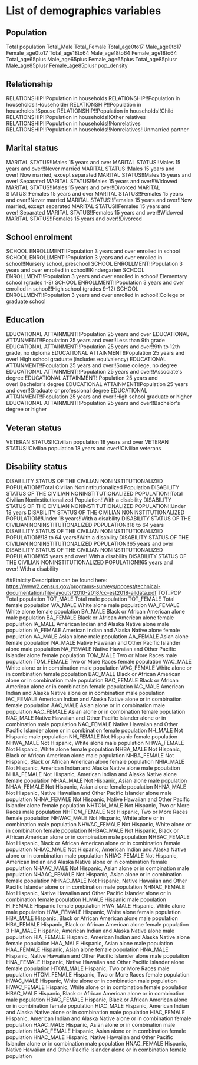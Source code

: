 # List of demographics variables
## Population
Total population
Total_Male
Total_Female
Total_age0to17
Male_age0to17
Female_age0to17
Total_age18to64
Male_age18to64
Female_age18to64
Total_age65plus
Male_age65plus
Female_age65plus
Total_age85plusr
Male_age85plusr
Female_age85plusr
pop_density


## Relationship
RELATIONSHIP!!Population in households
RELATIONSHIP!!Population in households!!Householder
RELATIONSHIP!!Population in households!!Spouse
RELATIONSHIP!!Population in households!!Child
RELATIONSHIP!!Population in households!!Other relatives
RELATIONSHIP!!Population in households!!Nonrelatives
RELATIONSHIP!!Population in households!!Nonrelatives!!Unmarried partner

## Marital status
MARITAL STATUS!!Males 15 years and over
MARITAL STATUS!!Males 15 years and over!!Never married
MARITAL STATUS!!Males 15 years and over!!Now married, except separated
MARITAL STATUS!!Males 15 years and over!!Separated
MARITAL STATUS!!Males 15 years and over!!Widowed
MARITAL STATUS!!Males 15 years and over!!Divorced
MARITAL STATUS!!Females 15 years and over
MARITAL STATUS!!Females 15 years and over!!Never married
MARITAL STATUS!!Females 15 years and over!!Now married, except separated
MARITAL STATUS!!Females 15 years and over!!Separated
MARITAL STATUS!!Females 15 years and over!!Widowed
MARITAL STATUS!!Females 15 years and over!!Divorced

## School enrolment
SCHOOL ENROLLMENT!!Population 3 years and over enrolled in school
SCHOOL ENROLLMENT!!Population 3 years and over enrolled in school!!Nursery school, preschool
SCHOOL ENROLLMENT!!Population 3 years and over enrolled in school!!Kindergarten
SCHOOL ENROLLMENT!!Population 3 years and over enrolled in school!!Elementary school (grades 1-8)
SCHOOL ENROLLMENT!!Population 3 years and over enrolled in school!!High school (grades 9-12)
SCHOOL ENROLLMENT!!Population 3 years and over enrolled in school!!College or graduate school

## Education
EDUCATIONAL ATTAINMENT!!Population 25 years and over
EDUCATIONAL ATTAINMENT!!Population 25 years and over!!Less than 9th grade
EDUCATIONAL ATTAINMENT!!Population 25 years and over!!9th to 12th grade, no diploma
EDUCATIONAL ATTAINMENT!!Population 25 years and over!!High school graduate (includes equivalency)
EDUCATIONAL ATTAINMENT!!Population 25 years and over!!Some college, no degree
EDUCATIONAL ATTAINMENT!!Population 25 years and over!!Associate's degree
EDUCATIONAL ATTAINMENT!!Population 25 years and over!!Bachelor's degree
EDUCATIONAL ATTAINMENT!!Population 25 years and over!!Graduate or professional degree
EDUCATIONAL ATTAINMENT!!Population 25 years and over!!High school graduate or higher
EDUCATIONAL ATTAINMENT!!Population 25 years and over!!Bachelor's degree or higher

## Veteran status
VETERAN STATUS!!Civilian population 18 years and over
VETERAN STATUS!!Civilian population 18 years and over!!Civilian veterans

## Disability status 
DISABILITY STATUS OF THE CIVILIAN NONINSTITUTIONALIZED POPULATION!!Total Civilian Noninstitutionalized Population
DISABILITY STATUS OF THE CIVILIAN NONINSTITUTIONALIZED POPULATION!!Total Civilian Noninstitutionalized Population!!With a disability
DISABILITY STATUS OF THE CIVILIAN NONINSTITUTIONALIZED POPULATION!!Under 18 years
DISABILITY STATUS OF THE CIVILIAN NONINSTITUTIONALIZED POPULATION!!Under 18 years!!With a disability
DISABILITY STATUS OF THE CIVILIAN NONINSTITUTIONALIZED POPULATION!!18 to 64 years
DISABILITY STATUS OF THE CIVILIAN NONINSTITUTIONALIZED POPULATION!!18 to 64 years!!With a disability
DISABILITY STATUS OF THE CIVILIAN NONINSTITUTIONALIZED POPULATION!!65 years and over
DISABILITY STATUS OF THE CIVILIAN NONINSTITUTIONALIZED POPULATION!!65 years and over!!With a disability
DISABILITY STATUS OF THE CIVILIAN NONINSTITUTIONALIZED POPULATION!!65 years and over!!With a disability

##Etnicity
Description  can be found here: https://www2.census.gov/programs-surveys/popest/technical-documentation/file-layouts/2010-2018/cc-est2018-alldata.pdf
TOT_POP Total population
TOT_MALE Total male population
TOT_FEMALE Total female population
WA_MALE White alone male population
WA_FEMALE White alone female population
BA_MALE Black or African American alone male population
BA_FEMALE Black or African American alone female population
IA_MALE American Indian and Alaska Native alone male population
IA_FEMALE American Indian and Alaska Native alone female population
AA_MALE Asian alone male population
AA_FEMALE Asian alone female population
NA_MALE Native Hawaiian and Other Pacific Islander alone male population
NA_FEMALE Native Hawaiian and Other Pacific Islander alone female
population
TOM_MALE Two or More Races male population
TOM_FEMALE Two or More Races female population
WAC_MALE White alone or in combination male population
WAC_FEMALE White alone or in combination female population
BAC_MALE Black or African American alone or in combination male
population
BAC_FEMALE Black or African American alone or in combination female
population
IAC_MALE American Indian and Alaska Native alone or in combination male
population
IAC_FEMALE American Indian and Alaska Native alone or in combination
female population
AAC_MALE Asian alone or in combination male population
AAC_FEMALE Asian alone or in combination female population
NAC_MALE Native Hawaiian and Other Pacific Islander alone or in
combination male population
NAC_FEMALE Native Hawaiian and Other Pacific Islander alone or in
combination female population
NH_MALE Not Hispanic male population
NH_FEMALE Not Hispanic female population
NHWA_MALE Not Hispanic, White alone male population
NHWA_FEMALE Not Hispanic, White alone female population
NHBA_MALE Not Hispanic, Black or African American alone male population
NHBA_FEMALE Not Hispanic, Black or African American alone female population
NHIA_MALE Not Hispanic, American Indian and Alaska Native alone male
population
NHIA_FEMALE Not Hispanic, American Indian and Alaska Native alone female
population
NHAA_MALE Not Hispanic, Asian alone male population
NHAA_FEMALE Not Hispanic, Asian alone female population
NHNA_MALE Not Hispanic, Native Hawaiian and Other Pacific Islander alone
male population
NHNA_FEMALE Not Hispanic, Native Hawaiian and Other Pacific Islander alone
female population
NHTOM_MALE Not Hispanic, Two or More Races male population
NHTOM_FEMALE Not Hispanic, Two or More Races female population
NHWAC_MALE Not Hispanic, White alone or in combination male population
NHWAC_FEMALE Not Hispanic, White alone or in combination female population
NHBAC_MALE Not Hispanic, Black or African American alone or in combination
male population
NHBAC_FEMALE Not Hispanic, Black or African American alone or in combination
female population
NHIAC_MALE Not Hispanic, American Indian and Alaska Native alone or in
combination male population
NHIAC_FEMALE Not Hispanic, American Indian and Alaska Native alone or in
combination female population
NHAAC_MALE Not Hispanic, Asian alone or in combination male population
NHAAC_FEMALE Not Hispanic, Asian alone or in combination female population
NHNAC_MALE Not Hispanic, Native Hawaiian and Other Pacific Islander alone or
in combination male population
NHNAC_FEMALE Not Hispanic, Native Hawaiian and Other Pacific Islander alone or
in combination female population
H_MALE Hispanic male population
H_FEMALE Hispanic female population
HWA_MALE Hispanic, White alone male population
HWA_FEMALE Hispanic, White alone female population
HBA_MALE Hispanic, Black or African American alone male population
HBA_FEMALE Hispanic, Black or African American alone female population
3
HIA_MALE Hispanic, American Indian and Alaska Native alone male
population
HIA_FEMALE Hispanic, American Indian and Alaska Native alone female
population
HAA_MALE Hispanic, Asian alone male population
HAA_FEMALE Hispanic, Asian alone female population
HNA_MALE Hispanic, Native Hawaiian and Other Pacific Islander alone male
population
HNA_FEMALE Hispanic, Native Hawaiian and Other Pacific Islander alone female
population
HTOM_MALE Hispanic, Two or More Races male population
HTOM_FEMALE Hispanic, Two or More Races female population
HWAC_MALE Hispanic, White alone or in combination male population
HWAC_FEMALE Hispanic, White alone or in combination female population
HBAC_MALE Hispanic, Black or African American alone or in combination male
population
HBAC_FEMALE Hispanic, Black or African American alone or in combination
female population
HIAC_MALE Hispanic, American Indian and Alaska Native alone or in
combination male population
HIAC_FEMALE Hispanic, American Indian and Alaska Native alone or in
combination female population
HAAC_MALE Hispanic, Asian alone or in combination male population
HAAC_FEMALE Hispanic, Asian alone or in combination female population
HNAC_MALE Hispanic, Native Hawaiian and Other Pacific Islander alone or in
combination male population
HNAC_FEMALE Hispanic, Native Hawaiian and Other Pacific Islander alone or in
combination female population
